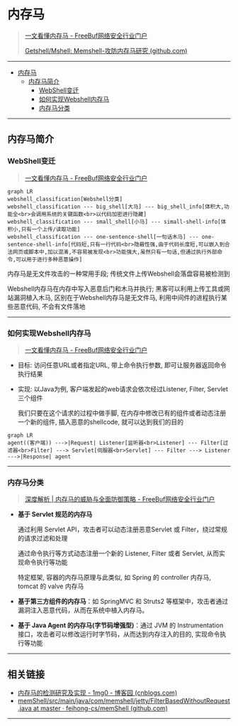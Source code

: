 # 内存马

> [一文看懂内存马 - FreeBuf网络安全行业门户](https://www.freebuf.com/articles/web/274466.html)
>
> [Getshell/Mshell: Memshell-攻防内存马研究 (github.com)](https://github.com/Getshell/Mshell?tab=readme-ov-file)

---

- [内存马](#内存马)
  - [内存马简介](#内存马简介)
    - [WebShell变迁](#webshell变迁)
    - [如何实现Webshell内存马](#如何实现webshell内存马)
    - [内存马分类](#内存马分类)

---

## 内存马简介

### WebShell变迁

> [一文看懂内存马 - FreeBuf网络安全行业门户](https://www.freebuf.com/articles/web/274466.html)

```mermaid
graph LR
webshell_classification[Webshell分类]
webshell_classification --- big_shell[大马] --- big_shell_info[体积大,功能全<br>会调用系统的关键函数<br>以代码加密进行隐藏]
webshell_classification --- small_shell[小马] --- simall-shell-info[体积小,只有一个上传/读取功能]
webshell_classification --- one-sentence-shell[一句话木马] --- one-sentence-shell-info[代码短,只有一行代码<br>隐蔽性强,由于代码长度短,可以嵌入到合法网页或脚本中,加以混淆,不容易被发现<br>功能强大,虽然只有一句话,但通过执行外部命令,可以用于进行多种恶意操作]
```

内存马是无文件攻击的一种常用手段; 传统文件上传Webshell会落盘容易被检测到

Webshell内存马在内存中写入恶意后门和木马并执行; 黑客可以利用上传工具或网站漏洞植入木马, 区别在于Webshell内存马是无文件马, 利用中间件的进程执行某些恶意代码, 不会有文件落地

---

### 如何实现Webshell内存马

> [一文看懂内存马 - FreeBuf网络安全行业门户](https://www.freebuf.com/articles/web/274466.html)

- 目标: 访问任意URL或者指定URL, 带上命令执行参数, 即可让服务器返回命令执行结果

- 实现: 以Java为例, 客户端发起的web请求会依次经过Listener, Filter, Servlet三个组件

  我们只要在这个请求的过程中做手脚, 在内存中修改已有的组件或者动态注册一个新的组件, 插入恶意的shellcode, 就可以达到我们的目的

```mermaid
graph LR
agent((客户端)) --->|Request| Listener[监听器<br>Listener] --- Filter[过滤器<br>Filter] ---> Servlet[伺服器<br>Servlet] --- Filter ---> Listener --->|Response| agent
```

---

### 内存马分类

> [深度解析 | 内存马的威胁与全面防御策略 - FreeBuf网络安全行业门户](https://www.freebuf.com/articles/web/409048.html)

- **基于 Servlet 规范的内存马**

  通过利用 Servlet API，攻击者可以动态注册恶意Servlet 或 Filter，绕过常规的请求过滤和处理

  通过命令执行等方式动态注册一个新的 Listener, Filter 或者 Servlet, 从而实现命令执行等功能

  特定框架, 容器的内存马原理与此类似, 如 Spring 的 controller 内存马, tomcat 的 valve 内存马

- **基于第三方组件的内存马**：如 SpringMVC 和 Struts2 等框架中，攻击者通过漏洞注入恶意代码，从而在系统中植入内存马。

- **基于 Java Agent 的内存马(字节码增强型)**：通过 JVM 的 Instrumentation 接口，攻击者可以修改运行时字节码，从而达到内存注入的目的, 实现命令执行等功能

---

## 相关链接

- [内存马的检测研究及实现 - 1mg0 - 博客园 (cnblogs.com)](https://www.cnblogs.com/lmg0/p/17994096)
- [memShell/src/main/java/com/memshell/jetty/FilterBasedWithoutRequest.java at master · feihong-cs/memShell (github.com)](https://github.com/feihong-cs/memShell/blob/master/src/main/java/com/memshell/jetty/FilterBasedWithoutRequest.java)

---





















































